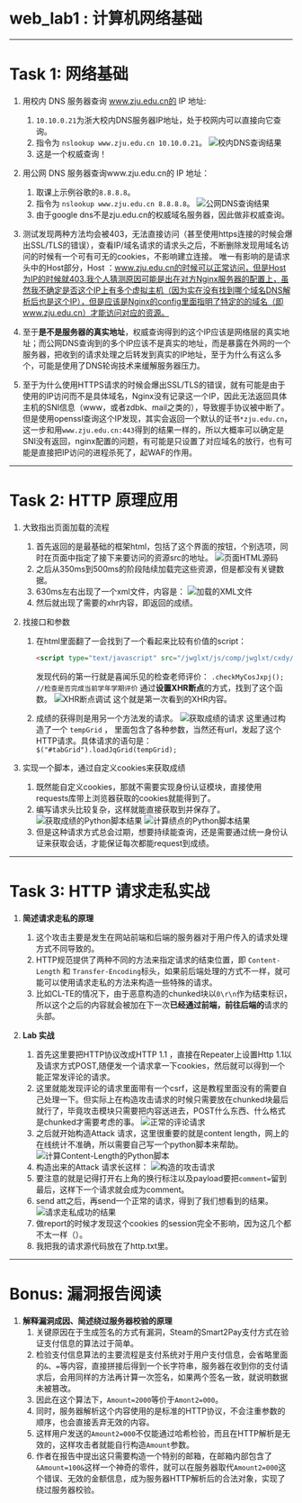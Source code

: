 # web_lab1 : 计算机网络基础


---

# Task 1: 网络基础
1.  用校内 DNS 服务器查询 www.zju.edu.cn的 IP 地址:
    1.  `10.10.0.21`为浙大校内DNS服务器IP地址，处于校网内可以直接向它查询。
    2.  指令为 `nslookup www.zju.edu.cn 10.10.0.21`。
        ![校内DNS查询结果](dns1.png)
    3.  这是一个权威查询！

2.  用公网 DNS 服务器查询www.zju.edu.cn的 IP 地址：
    1.  取课上示例谷歌的`8.8.8.8`。
    2.  指令为 `nslookup www.zju.edu.cn 8.8.8.8`。
        ![公网DNS查询结果](dns2.png)
    3.  由于google dns不是zju.edu.cn的权威域名服务器，因此做非权威查询。

3.  测试发现两种方法均会被403，无法直接访问（甚至使用https连接的时候会爆出SSL/TLS的错误），查看IP/域名请求的请求头之后，不断删除发现用域名访问的时候有一个可有可无的cookies，不影响建立连接。
    唯一有影响的是请求头中的Host部分，Host ：www.zju.edu.cn的时候可以正常访问，但是Host为IP的时候就403.我个人猜测原因可能是出在对方Nginx服务器的配置上，虽然我不确定是否这个IP上有多个虚拟主机（因为实在没有找到哪个域名DNS解析后也是这个IP），但是应该是Nginx的config里面指明了特定的的域名（即www.zju.edu.cn）才能访问对应的资源。

4.  至于**是不是服务器的真实地址**，权威查询得到的这个IP应该是网络层的真实地址；而公网DNS查询到的多个IP应该不是真实的地址，而是暴露在外网的一个服务器，把收到的请求处理之后转发到真实的IP地址，至于为什么有这么多个，可能是使用了DNS轮询技术来缓解服务器压力。

5.  至于为什么使用HTTPS请求的时候会爆出SSL/TLS的错误，就有可能是由于使用的IP访问而不是具体域名，Nginx没有记录这一个IP，因此无法返回具体主机的SNI信息（www，或者zdbk、mail之类的），导致握手协议被中断了。但是使用openssl查询这个IP发现，其实会返回一个默认的证书`*zju.edu.cn`，这一步和用`www.zju.edu.cn:443`得到的结果一样的，所以大概率可以确定是SNI没有返回，nginx配置的问题，有可能是只设置了对应域名的放行，也有可能是直接把IP访问的进程杀死了，起WAF的作用。

---

# Task 2: HTTP 原理应用
1.  大致指出页面加载的流程
    1.  首先返回的是最基础的框架html，包括了这个界面的按钮，个别选项，同时在页面中指定了接下来要访问的资源src的地址。
        ![页面HTML源码](src.png)
    2.  之后从350ms到500ms的阶段陆续加载完这些资源，但是都没有关键数据。
    3.  630ms左右出现了一个xml文件，内容是：
        ![加载的XML文件](xml1.png)
    4.  然后就出现了需要的xhr内容，即返回的成绩。

2.  找接口和参数
    1.  在html里面翻了一会找到了一个看起来比较有价值的script：
        ```html
        <script type="text/javascript" src="/jwglxt/js/comp/jwglxt/cxdy/grcjddy/xscjcxIndex.js?ver=29193527">
        ```
        发现代码的第一行就是喜闻乐见的检查老师评价：
        `.checkMyCosJxpj(); //检查是否完成当前学年学期评价`
        通过**设置XHR断点**的方式，找到了这个函数。
        ![XHR断点调试](checkme.png)
        这个就是第一次看到的XHR内容。

    2.  成绩的获得则是用另一个方法发的请求。
        ![获取成绩的请求](xml2.png)
        这里通过构造了一个 `tempGrid` ， 里面包含了各种参数，当然还有url，发起了这个HTTP请求。具体请求的语句是：
        `$("#tabGrid").loadJqGrid(tempGrid);`

3.  实现一个脚本，通过自定义cookies来获取成绩
    1.  既然能自定义cookies，那就不需要实现身份认证模块，直接使用requests库带上浏览器获取的cookies就能得到了。
    2.  编写请求头比较复杂，这样就能直接获取到并保存了。
        ![获取成绩的Python脚本结果](grade.png)
        ![计算绩点的Python脚本结果](jd.png)
    3.  但是这种请求方式总会过期，想要持续能查询，还是需要通过统一身份认证来获取会话，才能保证每次都能request到成绩。

---

# Task 3: HTTP 请求走私实战
1.  **简述请求走私的原理**
    1.  这个攻击主要是发生在网站前端和后端的服务器对于用户传入的请求处理方式不同导致的。
    2.  HTTP规范提供了两种不同的方法来指定请求的结束位置，即 `Content-Length` 和 `Transfer-Encoding`标头，如果前后端处理的方式不一样，就可能可以使用请求走私的方法来构造一些特殊的请求。
    3.  比如CL-TE的情况下，由于恶意构造的chunked块以`0\r\n`作为结束标识，所以这个之后的内容就会被加在下一次**已经通过前端，前往后端的**请求的头部。

2.  **Lab 实战**
    1.  首先这里要把HTTP协议改成HTTP 1.1 ，直接在Repeater上设置Http 1.1以及请求方式POST,随便发一个请求拿一下cookies，然后就可以得到一个能正常发评论的请求。
    2.  这里就能发现评论的请求里面带有一个csrf，这是教程里面没有的需要自己处理一下。但实际上在构造攻击请求的时候只需要放在chunked块最后就行了，毕竟攻击模块只需要把内容送进去，POST什么东西、什么格式是chunked才需要考虑的事。
        ![正常的评论请求](po1.png)
    3.  之后就开始构造Attack 请求，这里很重要的就是content length，网上的在线统计不准确，所以需要自己写一个python脚本来帮助。
        ![计算Content-Length的Python脚本](py.png)
    4.  构造出来的Attack 请求长这样：
        ![构造的攻击请求](att.png)
    5.  要注意的就是记得打开右上角的换行标注以及payload要把`comment=`留到最后，这样下一个请求就会成为comment。
    6.  send att之后，再send一个正常的请求，得到了我们想看到的结果。
        ![请求走私成功的结果](result.png)
    7.  做report的时候才发现这个cookies 的session完全不影响，因为这几个都不太一样（）。
    8.  我把我的请求源代码放在了http.txt里。

---

# Bonus: 漏洞报告阅读
1.  **解释漏洞成因、简述绕过服务器校验的原理**
    1.  关键原因在于生成签名的方式有漏洞，Steam的Smart2Pay支付方式在验证支付信息的算法过于简单。
    2.  检验支付信息算法的主要流程是支付系统对于用户支付信息，会省略里面的`&`、`=`等内容，直接拼接后得到一个长字符串，服务器在收到你的支付请求后，会用同样的方法再计算一次签名，如果两个签名一致，就说明数据未被篡改。
    3.  因此在这个算法下，`Amount=2000`等价于`Amont2=000`。
    4.  同时，服务器解析这个内容使用的是标准的HTTP协议，不会注重参数的顺序，也会直接丢弃无效的内容。
    5.  这样用户发送的`Amount2=000`不仅能通过哈希检验，而且在HTTP解析是无效的，这样攻击者就能自行构造`Amount`参数。
    6.  作者在报告中提出这只需要构造一个特别的邮箱，在邮箱内部包含了`&Amount=100&`这样一个神奇的零件，就可以在服务器取代`Amount2=000`这个错误、无效的金额信息，成为服务器HTTP解析后的合法对象，实现了绕过服务器校验。